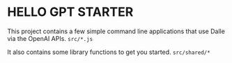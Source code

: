 # HELLO GPT STARTER

This project contains a few simple command line applications that use Dalle via the OpenAI APIs. `src/*.js`

It also contains some library functions to get you started. `src/shared/*`

